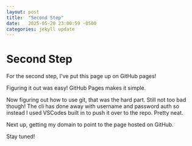 ```yaml
---
layout: post
title:  "Second Step"
date:   2025-05-20 23:00:59 -0500
categories: jekyll update
---
```


# Second Step

For the second step, I've put this page up on GitHub pages!

Figuring it out was easy! GitHub Pages makes it simple. 

Now figuring out how to use git, that was the hard part. Still not too bad though! The cli has done away with username and password auth so instead I used VSCodes built in to push it over to the repo. Pretty neat.

Next up, getting my domain to point to the page hosted on GitHub.

Stay tuned!